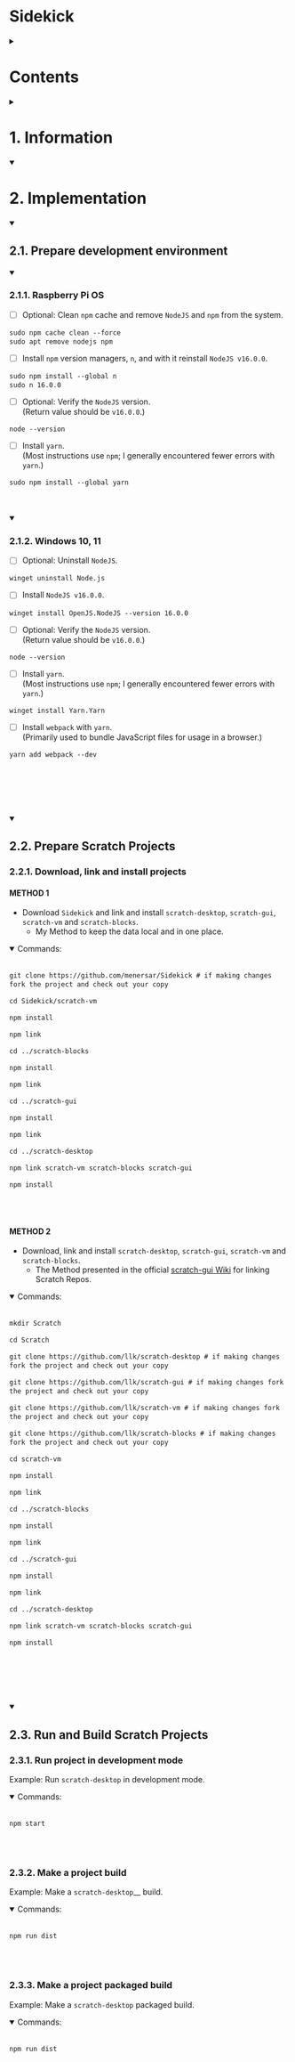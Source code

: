 # Sidekick

<!-- <details open> -->

<details>
<summary>

# Contents

</summary>

<ol>
	<li> <a href="#h0">Information</a>
		<ol>
			<div>1.1. <a href="#h0-1">Scratch Editor</a>
				<ol>
					<div>1.1.1. <a href="#h0-1-1">scratch-desktop</a></div>
					<div>1.1.2. <a href="#h0-1-2">scratch-gui</a></div>
					<div>1.1.3. <a href="#h0-1-3">scratch-vm</a></div>
					<div>1.1.4. <a href="#h0-1-4">scratch-blocks</a></div>
					<div>1.1.5. <a href="#h0-1-5">scratch-render</a></div>
				</ol>
			</div>
		</ol>
	</li>
	<li> <a href="#h1">Implementation</a> 
		<ol>
			<div>2.1. <a href="#h1-1">Prepare development environment</a>
				<ol>
					<div>2.1.1. <a href="#h1-1-1">Raspberry Pi OS</a></div>
					<div>2.1.2. <a href="#h1-1-2">Windows 10, 11</a></div>
				</ol>
			</div>
			<div>2.2. <a href="#h1-2">Prepare Scratch Projects</a>
				<ol>
					<div>2.2.1. <a href="#h1-2-1">Download, link and install projects</a> </div>
				</ol>
			</div>
			<div>2.3. <a href="#h1-3">Run and Build Scratch Projects</a>
				<ol>
					<div>2.3.1. <a href="#h1-3-1">Run project in development mode</a></div>
					<div>2.3.2. <a href="#h1-3-2">Make a project build</a></div>
					<div>2.3.3. <a href="#h1-3-3">Make a project packaged build</a></div>
				</ol>
			</div>
		</ol>
	</li>
</ol>

	
<br />
<br />
<br />
<br />	
	
</details>























<details>
<summary>

# 1. Information  <a name="h0"></a>

</summary>



## 1.1. Scratch Editor <a name="h0-1"></a>

- Getting Started: https://github.com/LLK/scratch-gui/wiki/Getting-Started
<p  align="center">
		<img src="/images/Scratch-Editor.png" style="width: 50%">
</p>

- Design of the Scratch editor interface (`GUI`): [https://en.scratch-wiki.info/wiki/User_Interface](https://en.scratch-wiki.info/wiki/User_Interface)
<p  align="center">
		<img src="/images/Scratch_3.0_program_sections.png" style="width: 50%">
</p>

- The `Scratch Editor` is built up modularly from several repos.
- Each repo can stand alone.
- The main Repos are:
  - [Desktop](#scratch-desktop)
  - [GUI](#scratch-gui)
  - [VM](#scratch-vm)
  - [Blocks](#scratch-blocks)
  - [Renderer](#scratch-render)
- There are also others, like `scratch-storage` and `scratch-audio`.
	

	
### [scratch-desktop](https://github.com/LLK/scratch-desktop) <a name="h0-1-1"></a>
- Scratch 3.0 as a self-contained desktop standalone application.
- Note: The `scratch-desktop` branch of [scratch-gui](#scratch-gui) was used during development of the Scratch Desktop App.
	- It held a few changes necessary for the Scratch app to function correctly, but are not yet merged into the main development branch.


	

### [scratch-gui](https://github.com/LLK/scratch-gui/tree/scratch-desktop) <a name="h0-1-2"></a>
- Wiki: https://github.com/LLK/scratch-gui/wiki
- React-based front end.
- Graphical User Interface for creating and running Scratch 3.0 projects.
- A set of React components that comprise the `GUI` for creating and running Scratch 3.0 projects



### [scratch-vm](https://github.com/LLK/scratch-vm) <a name="h0-1-3"></a>
- Wiki: https://github.com/LLK/scratch-vm/wiki
- Defining Scratch extensions: https://github.com/LLK/scratch-vm/blob/develop/docs/extensions.md
- Library for representing, running, and maintaining the state of computer programs written using [Scratch Blocks](#scratch-blocks).
  - It sends the state to the `GUI`.



### [scratch-blocks](https://github.com/LLK/scratch-blocks) <a name="h0-1-4"></a>
- Wiki: https://github.com/scratchfoundation/scratch-blocks/wiki
- Branched from and based on Google's [Blockly](https://developers.google.com/blockly) project.
- Fork of Google's [Blockly](https://github.com/google/blockly) project that provides a design specification and codebase for building creative computing interfaces.
- Library for building creative computing interfaces.
- Together with the [Scratch VM](#scratch-vm) this codebase allows for the rapid design and development of visual programming interfaces.
- Repo handles the **UI** and **logic** for the portions of the editor that blocks appear in. 
   - Talks to the `GUI`, which often pipes things through to the [VM](#scratch-vm).
	


### [scratch-render](https://github.com/LLK/scratch-render) <a name="h0-1-5"></a>
- WebGL-based rendering engine for Scratch 3.0.
- Handler of what appears in the `Stage Area`.
- The `GUI` tells this what to do.
	
	
	
	
	
	
<br />
<br />
<br />
<br />

>---
> #### Further Information and Links:
>
>
> - Creation of Scratch 3 Extensions: <br />
> https://medium.com/@hiroyuki.osaki/how-to-develop-your-own-block-for-scratch-3-0-1b5892026421
>
> - Implementaion of a Scratch 3 Extension with GPIO pin access. <br />
> https://github.com/MrYsLab/s3onegpio
>
> - This document describes technical topics related to Scratch 3.0 extension development, including the Scratch 3.0 extension specification: <br />
> https://github.com/LLK/scratch-vm/blob/develop/docs/extensions.md
>	
> - Scratch Block types:
> https://medium.com/@hiroyuki.osaki/scratch-3-block-types-you-can-develop-and-samples-191b0d769b91
>
>
> ---

<br />
<br />
<br />
<br />

</details>



















<details open>
<summary>

# 2. Implementation <a name="h1"></a>

</summary>


	
<details open>
<summary>

## 2.1. Prepare development environment <a name="h1-1"></a>

</summary>
	

	
<details open>
<summary>

### 2.1.1. Raspberry Pi OS <a name="h1-1-1"></a>

</summary>
	
- [ ] Optional: Clean `npm` cache and remove `NodeJS` and `npm` from the system.
```console
sudo npm cache clean --force
sudo apt remove nodejs npm
```

- [ ] Install `npm` version managers, `n`, and with it reinstall `NodeJS v16.0.0`.
```console
sudo npm install --global n
sudo n 16.0.0
```

- [ ] Optional: Verify the `NodeJS` version. <br />
(Return value should be `v16.0.0`.)
```console
node --version
```

- [ ] Install `yarn`. <br />
(Most instructions use `npm`; I generally encountered fewer errors with `yarn`.)
```console
sudo npm install --global yarn
```

<br />
<br />

</details>
	

	
<details open>
<summary>

### 2.1.2. Windows 10, 11 <a name="h1-1-2"></a>

</summary>

- [ ] Optional: Uninstall `NodeJS`. <br />
```console
winget uninstall Node.js
```

- [ ] Install `NodeJS v16.0.0`. <br />
```console
winget install OpenJS.NodeJS --version 16.0.0
```

- [ ] Optional: Verify the `NodeJS` version. <br />
(Return value should be `v16.0.0`.)
```console
node --version
```

- [ ] Install `yarn`. <br />
(Most instructions use `npm`; I generally encountered fewer errors with `yarn`.)
```console
winget install Yarn.Yarn
```

- [ ] Install `webpack` with `yarn`. <br />
(Primarily used to bundle JavaScript files for usage in a browser.)
```console
yarn add webpack --dev
```

<br />
<br />

</details>

<br />
<br />
<br />
	
</details>
	
	
	

	
<details open>
<summary>

## 2.2. Prepare Scratch Projects <a name="h1-2"></a>

</summary>
	


### 2.2.1. Download, link and install projects <a name="h1-2-1"></a>


	
#### METHOD 1

- Download `Sidekick` and link and install `scratch-desktop`, `scratch-gui`, `scratch-vm` and `scratch-blocks`.
	- My Method to keep the data local and in one place.

<details open>
	
<br />

<summary>
	Commands:	
</summary>

```shell
git clone https://github.com/menersar/Sidekick # if making changes fork the project and check out your copy
```

```shell
cd Sidekick/scratch-vm
```

```shell
npm install
```

```shell
npm link
```

```shell
cd ../scratch-blocks
```

```shell
npm install
```

```shell
npm link
```

```shell
cd ../scratch-gui
```

```shell
npm install
```

```shell
npm link
```

```shell
cd ../scratch-desktop
```

```shell
npm link scratch-vm scratch-blocks scratch-gui
```

```shell
npm install
```

</details open>


<br />
<br />


#### METHOD 2
- Download, link and install `scratch-desktop`, `scratch-gui`, `scratch-vm` and `scratch-blocks`.
	- The Method presented in the official [scratch-gui Wiki](https://github.com/LLK/scratch-gui/wiki/Getting-Started) for linking Scratch Repos. 

<details open>
	
<br />

<summary>
	Commands:	
</summary>


```shell
mkdir Scratch
```

```shell
cd Scratch
```

```shell
git clone https://github.com/llk/scratch-desktop # if making changes fork the project and check out your copy
```

```shell
git clone https://github.com/llk/scratch-gui # if making changes fork the project and check out your copy
```

```shell
git clone https://github.com/llk/scratch-vm # if making changes fork the project and check out your copy
```

```shell
git clone https://github.com/llk/scratch-blocks # if making changes fork the project and check out your copy
```

```shell
cd scratch-vm
```

```shell
npm install
```

```shell
npm link
```

```shell
cd ../scratch-blocks
```

```shell
npm install
```

```shell
npm link
```

```shell
cd ../scratch-gui
```

```shell
npm install
```

```shell
npm link
```

```shell
cd ../scratch-desktop
```

```shell
npm link scratch-vm scratch-blocks scratch-gui
```

```shell
npm install
```
<br />
<br />

</details>

<br />
<br />
<br />

</details>
	
	



<details open>
<summary>

## 2.3. Run and Build Scratch Projects <a name="h1-3"></a>

</summary>
	

	
### 2.3.1. Run project in development mode <a name="h1-3-1"></a>

Example: Run `scratch-desktop` in development mode.

<details open>
	
<br />

<summary>
	Commands:	
</summary>

```shell
npm start
```
	

	
</details>
	


<br />
<br />
	
### 2.3.2. Make a project build <a name="h1-3-2"></a>

	
	
Example: Make a `scratch-desktop`__ build.

<details open>

<br />

<summary>
	Commands:	
</summary>
	
```shell
npm run dist
```
	


</details>
	

<br />
<br />


### 2.3.3. Make a project packaged build <a name="h1-3-3"></a>
	
Example: Make a `scratch-desktop` packaged build.

<details open>

<br />

<summary>
	Commands:	
</summary>
	
```shell
npm run dist
```




	
</details>

<br />
<br />


</details>
	
<br />
<br />
<br />

</details>




<br />
<br />
<br />
<br />

















<br />

<br />
<br />
<br />
<br />
<br />
<br />
<br />
<br />

---

<br />

Troubleshooting

If you run into npm install errors, try these steps:

run npm cache clean --force
Delete the node_modules directory
Delete package-lock.json
run npm install again


<br />
<br />
<br />
<br />



